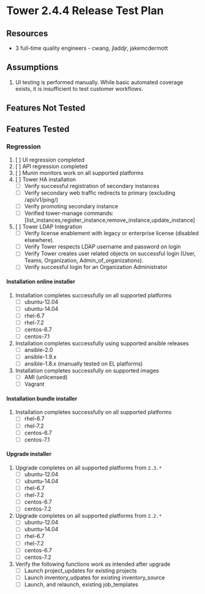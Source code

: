 # Tower 2.4.4 Release Test Plan

## Resources
* 3 full-time quality engineers - cwang, jladdjr, jakemcdermott

## Assumptions
1. UI testing is performed manually.  While basic automated coverage exists, it is insufficient to test customer workflows.

## Features Not Tested

## Features Tested

### Regression
1. [ ] UI regression completed
1. [ ] API regression completed
1. [ ] Munin monitors work on all supported platforms
1. [ ] Tower HA installation
    * [ ] Verify successful registration of secondary instances
    * [ ] Verify secondary web traffic redirects to primary (excluding /api/v1/ping/)
    * [ ] Verify promoting secondary instance
    * [ ] Verified tower-manage commands: [list_instances,register_instance,remove_instance,update_instance]
1. [ ] Tower LDAP Integration
    * [ ] Verify license enablement with legacy or enterprise license (disabled elsewhere).
    * [ ] Verify Tower respects LDAP username and password on login
    * [ ] Verify Tower creates user related objects on successful login (User, Teams, Organization, Admin_of_organizations).
    * [ ] Verify successful login for an Organization Administrator

#### Installation online installer
1. Installation completes successfully on all supported platforms
    * [ ] ubuntu-12.04
    * [ ] ubuntu-14.04
    * [ ] rhel-6.7
    * [ ] rhel-7.2
    * [ ] centos-6.7
    * [ ] centos-7.1
1. Installation completes successfully using supported ansible releases
    * [ ] ansible-2.0
    * [ ] ansible-1.9.x
    * [ ] ansible-1.8.x (manually tested on EL platforms)
1. Installation completes successfully on supported images
    * [ ] AMI (unlicensed)
    * [ ] Vagrant

#### Installation bundle installer
1. Installation completes successfully on all supported platforms
    * [ ] rhel-6.7
    * [ ] rhel-7.2
    * [ ] centos-6.7
    * [ ] centos-7.1

#### Upgrade installer
1. Upgrade completes on all supported platforms from `2.3.*`
    * [ ] ubuntu-12.04
    * [ ] ubuntu-14.04
    * [ ] rhel-6.7
    * [ ] rhel-7.2
    * [ ] centos-6.7
    * [ ] centos-7.2
1. Upgrade completes on all supported platforms from `2.2.*`
    * [ ] ubuntu-12.04
    * [ ] ubuntu-14.04
    * [ ] rhel-6.7
    * [ ] rhel-7.2
    * [ ] centos-6.7
    * [ ] centos-7.2
1. Verify the following functions work as intended after upgrade
    * [ ] Launch project_updates for existing projects
    * [ ] Launch inventory_udpates for existing inventory_source
    * [ ] Launch, and relaunch, existing job_templates
